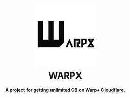 <h1 align="center">
  <br>
  <a href="http://t.me/aliilapro"><img src="https://github.com/ALIILAPRO/warpx/blob/master/pic/logo.png" alt="warpx" width="200"></a>
  <br>
  WARPX
  <br>
</h1>
<h4 align="center">A project for getting unlimited GB on Warp+ <a href="http://1.1.1.1" target="_blank">Cloudflare</a>.</h4>
